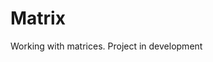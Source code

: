 # Matrix
Working with matrices.                                                                                                              Project in development
